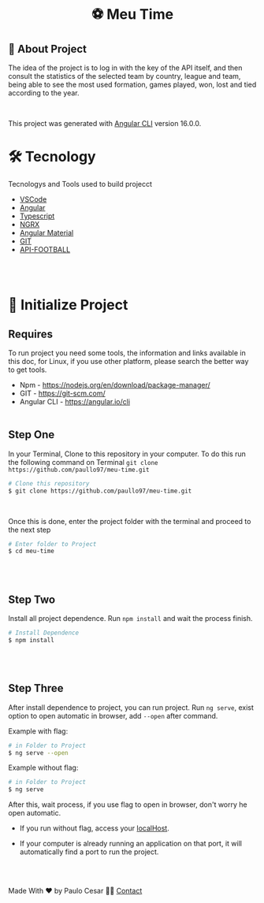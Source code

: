 <h1 align="center">⚽ Meu Time</h1>


<h2>📰 About Project</h2>

The idea of the project is to log in with the key of the API itself, and then consult the statistics of the selected team by country, league and team, being able to see the most used formation, games played, won, lost and tied according to the year.

<br>

This project was generated with [Angular CLI](https://github.com/angular/angular-cli) version 16.0.0.

# 🛠️ Tecnology
Tecnologys and Tools used to build projecct

* [VSCode](https://code.visualstudio.com/)
* [Angular](https://angular.io/)
* [Typescript](https://www.typescriptlang.org/)
* [NGRX](https://ngrx.io/)
* [Angular Material](https://material.angular.io/)
* [GIT](https://git-scm.com/)
* [API-FOOTBALL](https://www.api-football.com/documentation-v3#)

<br><br>

# 🚀 Initialize Project

## Requires

To run project you need some tools, the information and links available in this doc, for Linux, if you use other platform, please search the better way to get tools.

* Npm - <https://nodejs.org/en/download/package-manager/>
* GIT - <https://git-scm.com/>
* Angular CLI - <https://angular.io/cli>
<br><br>

## Step One

In your Terminal, Clone to this repository in your computer. To do this run the following command on Terminal `git clone https://github.com/paullo97/meu-time.git`

```bash
# Clone this repository
$ git clone https://github.com/paullo97/meu-time.git
```

<br>

Once this is done, enter the project folder with the terminal and proceed to the next step

```bash
# Enter folder to Project
$ cd meu-time
```

<br><br>

## Step Two

Install all project dependence. Run `npm install` and wait the process finish.

```bash
# Install Dependence
$ npm install
```

<br><br>

## Step Three

After install dependence to project, you can run project. Run `ng serve`, exist option to open automatic in browser, add `--open` after command.

Example with flag:

```bash
# in Folder to Project
$ ng serve --open
```

Example without flag:

```bash
# in Folder to Project
$ ng serve
```

After this, wait process, if you use flag to open in browser, don't worry he open automatic.

* If you run without flag, access your [localHost](https://localhost:4200).

* If your computer is already running an application on that port, it will automatically find a port to run the project.

<br><br>

Made With ❤️ by Paulo Cesar 👋🏽 [Contact](https://www.linkedin.com/in/paulo-cesar-537396139/)
